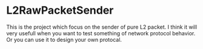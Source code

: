 # L2RawPacketSender

This is the project which focus on the sender of pure L2 packet.
I think it will very usefull when you want to test something of network protocol behavior.
Or you can use it to design your own protocal.
